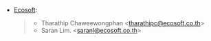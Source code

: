 - [Ecosoft](http://ecosoft.co.th):

  > - Tharathip Chaweewongphan \<<tharathipc@ecosoft.co.th>\>
  > - Saran Lim. \<<saranl@ecosoft.co.th>\>
